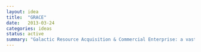 ```yaml
---
layout: idea
title:  "GRACE"
date:   2013-03-24
categories: ideas
status: active
summary: "Galactic Resource Acquisition & Commercial Enterprise: a vast 4X game."
---
```

